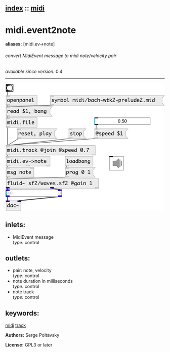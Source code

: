 [index](index.html) :: [midi](category_midi.html)
---

# midi.event2note
**aliases:** [midi.ev-&gt;note]


###### convert MidiEvent message to midi note/velocity pair

*available since version:* 0.4

---




[![example](../examples/img/midi.event2note.jpg)](../examples/pd/midi.event2note.pd)









## inlets:

* MidiEvent message<br>
_type:_ control



## outlets:

* pair: note, velocity<br>
_type:_ control
* note duration in milliseconds<br>
_type:_ control
* note track<br>
_type:_ control



## keywords:

[midi](keywords/midi.html)
[track](keywords/track.html)






**Authors:** Serge Poltavsky




**License:** GPL3 or later





